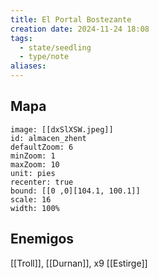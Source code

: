 ```yaml
---
title: El Portal Bostezante
creation date: 2024-11-24 18:08
tags:
  - state/seedling
  - type/note
aliases:
---
```

## Mapa

```leaflet
image: [[dxSlXSW.jpeg]]
id: almacen_zhent
defaultZoom: 6
minZoom: 1
maxZoom: 10
unit: pies
recenter: true
bound: [[0 ,0][104.1, 100.1]]
scale: 16
width: 100%
```

## Enemigos

[[Troll]], [[Durnan]], x9 [[Estirge]]